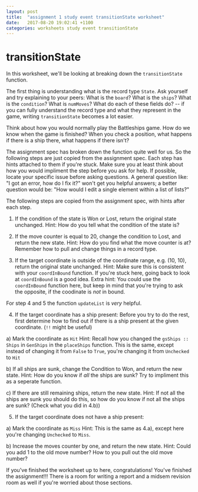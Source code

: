 ```yaml
---
layout: post
title:  "assignment 1 study event transitionState worksheet"
date:   2017-08-20 19:02:41 +1100
categories: worksheets study event transitionState
---
```

# transitionState

In this worksheet, we'll be looking at breaking down the ``transitionState`` function.

The first thing is understanding what is the record type ``State``. 
Ask yourself and try explaining to your peers:
What is the ``board``? 
What is the ``ships``? 
What is the ``condition``? 
What is ``numMoves``? 
What do each of these fields do?
-- if you can fully understand the record type and what they represent in the game, writing ``transitionState`` becomes a lot easier.

Think about how you would normally play the Battleships game. 
How do we know when the game is finished? 
When you check a position, what happens if there is a ship there, what happens if there isn't?

The assignment spec has broken down the function quite well for us. So the following steps are just copied from the assignment spec. Each step has hints attached to them if you're stuck.
Make sure you at least think about how you would impliment the step before you ask for help. If possible, locate your specific issue before asking questions. A general question like: "I got an error, how do I fix it?" won't get you helpful answers; a better question would be: "How would I edit a single element within a list of lists?"

The following steps are copied from the assignment spec, with hints after each step.

1. If the condition of the state is Won or Lost, return the original state unchanged.
Hint: How do you tell what the condition of the state is?

2. If the move counter is equal to 20, change the condition to Lost, and return the new state.
Hint: How do you find what the move counter is at? Remember how to pull and change things in a record type.

3. If the target coordinate is outside of the coordinate range, e.g. (10, 10), return the original state unchanged.
Hint: Make sure this is consistent with your ``coordInBound`` function. If you're stuck here, going back to look at ``coordInBound`` is a good idea.
Extra hint: You could use the ``coordInBound`` function here, but keep in mind that you're trying to ask the opposite, if the coodinate is *not* in bound.

For step 4 and 5 the function ``updateList`` is *very* helpful.

4. If the target coordinate has a ship present:
Before you try to do the rest, first determine how to find out if there is a ship present at the given coordinate. (``!!`` might be useful)

  a) Mark the coordinate as ``Hit``
  Hint: Recall how you changed the ``gsShips :: Ships`` in ``GenShips`` in the ``placeShips`` function. This is the same, except instead of changing it from ``False`` to ``True``, you're changing it from ``Unchecked`` to ``Hit``
  
  b) If all ships are sunk, change the Condition to Won, and return the new state.
  Hint: How do you know if *all* the ships are sunk? Try to impliment this as a seperate function.
  
  c) If there are still remaining ships, return the new state.
  Hint: If not all the ships are sunk you should do this, so how do you know if not all the ships are sunk? (Check what you did in 4.b))
  
5. If the target coordinate does not have a ship present:

  a) Mark the coordinate as ``Miss``
  Hint: This is the same as 4.a), except here you're changing ``Unchecked`` to ``Miss``. 
  
  b) Increase the moves counter by one, and return the new state.
  Hint: Could you add 1 to the old move number? How to you pull out the old move number? 
  
If you've finished the worksheet up to here, congratulations! You've finished the assignment!!! There is a room for writing a report and a midsem revision room as well if you're worried about those sections.
